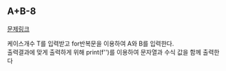 ## A+B-8
[문제링크](https://www.acmicpc.net/problem/11022)

케이스개수 T를 입력받고 for반복문을 이용하여 A와 B를 입력한다. <br>
출력결과에 맞게 출력하게 위해 print(f'')를 이용하여 문자열과 수식 값을 함께 출력한다